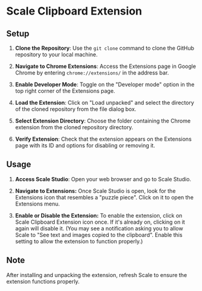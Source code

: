 # Scale Clipboard Extension

## Setup

1. **Clone the Repository**: Use the `git clone` command to clone the GitHub repository to your local machine.

2. **Navigate to Chrome Extensions**: Access the Extensions page in Google Chrome by entering `chrome://extensions/` in the address bar.

3. **Enable Developer Mode**: Toggle on the "Developer mode" option in the top right corner of the Extensions page.

4. **Load the Extension**: Click on "Load unpacked" and select the directory of the cloned repository from the file dialog box.

5. **Select Extension Directory**: Choose the folder containing the Chrome extension from the cloned repository directory.

6. **Verify Extension**: Check that the extension appears on the Extensions page with its ID and options for disabling or removing it.

## Usage

1. **Access Scale Studio**: Open your web browser and go to Scale Studio.

2. **Navigate to Extensions:** Once Scale Studio is open, look for the Extensions icon that resembles a "puzzle piece". Click on it to open the Extensions menu.

3. **Enable or Disable the Extension:** To enable the extension, click on Scale Clipboard Extension icon once. If it's already on, clicking on it again will disable it. (You may see a notification asking you to allow Scale to "See text and images copied to the clipboard". Enable this setting to allow the extension to function properly.)

## Note

After installing and unpacking the extension, refresh Scale to ensure the extension functions properly.
